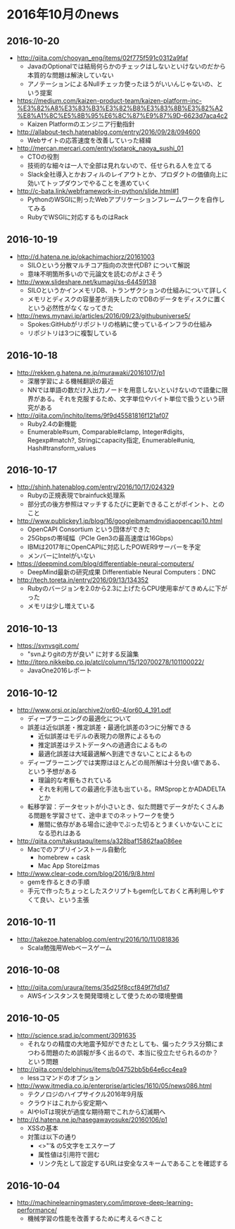 # 2016年10月のnews

## 2016-10-20

* http://qiita.com/chooyan_eng/items/02f775f591c0312a9faf
  * JavaのOptionalでは結局何らかのチェックはしないといけないのだから本質的な問題は解決していない
  * アノテーションによるNullチェッカ使ったほうがいいんじゃないの、という提案
* https://medium.com/kaizen-product-team/kaizen-platform-inc-%E3%82%A8%E3%83%B3%E3%82%B8%E3%83%8B%E3%82%A2%E8%A1%8C%E5%8B%95%E6%8C%87%E9%87%9D-6623d7aca4c2
  * Kaizen Platformのエンジニア行動指針
* http://allabout-tech.hatenablog.com/entry/2016/09/28/094600
  * Webサイトの応答速度を改善していった経緯
* http://mercan.mercari.com/entry/sotarok_naoya_sushi_01
  * CTOの役割
  * 技術的な細々は一人で全部は見れないので、任せられる人を立てる
  * Slack全社導入とかおフィルのレイアウトとか、プロダクトの価値向上に効いてトップダウンでやることを進めていく
* http://c-bata.link/webframework-in-python/slide.html#1
  * PythonのWSGIに則ったWebアプリケーションフレームワークを自作してみる
  * RubyでWSGIに対応するものはRack


## 2016-10-19

* http://d.hatena.ne.jp/okachimachiorz/20161003
  * SILOという分散マルチコア指向の次世代DB? について解説
  * 意味不明箇所多いので元論文を読むのがよさそう
* http://www.slideshare.net/kumagi/ss-64459138
  * SILOというかインメモリDB、トランザクションの仕組みについて詳しく
  * メモリとディスクの容量差が消失したのでDBのデータをディスクに置くという必然性がなくなってきた
* http://news.mynavi.jp/articles/2016/09/23/githubuniverse5/
  * Spokes:GitHubがリポジトリの格納に使っているインフラの仕組み
  * リポジトリは3つに複製している


## 2016-10-18

* http://rekken.g.hatena.ne.jp/murawaki/20161017/p1
  * 深層学習による機械翻訳の最近
  * NNでは単語の数だけ入出力ノードを用意しないといけないので語彙に限界がある。それを克服するため、文字単位やバイト単位で扱うという研究がある
* http://qiita.com/jnchito/items/9f9d45581816f121af07
  * Ruby2.4の新機能
  * Enumerable#sum, Comparable#clamp, Integer#digits, Regexp#match?, Stringにcapacity指定, Enumerable#uniq, Hash#transform_values


## 2016-10-17

* http://shinh.hatenablog.com/entry/2016/10/17/024329
  * Rubyの正規表現でbrainfuck処理系
  * 部分式の後方参照はマッチするたびに更新できることがポイント、とのこと
* http://www.publickey1.jp/blog/16/googleibmamdnvidiaopencapi10.html
  * OpenCAPI Consortium という団体ができた
  * 25Gbpsの帯域幅（PCIe Gen3の最高速度は16Gbps）
  * IBMは2017年にOpenCAPIに対応したPOWER9サーバーを予定
  * メンバーにIntelがいない
* https://deepmind.com/blog/differentiable-neural-computers/
  * DeepMind最新の研究成果 Differentiable Neural Computers：DNC
* http://tech.toreta.in/entry/2016/09/13/134352
  * Rubyのバージョンを2.0から2.3に上げたらCPU使用率がてきめんに下がった
  * メモリは少し増えている


## 2016-10-13

* https://svnvsgit.com/
  * "svnよりgitの方が良い" に対する反論集
* http://itpro.nikkeibp.co.jp/atcl/column/15/120700278/101100022/
  * JavaOne2016レポート


## 2016-10-12

* http://www.orsj.or.jp/archive2/or60-4/or60_4_191.pdf
  * ディープラーニングの最適化について
  * 誤差は近似誤差・推定誤差・最適化誤差の3つに分解できる
    * 近似誤差はモデルの表現力の限界によるもの
    * 推定誤差はテストデータへの過適合によるもの
    * 最適化誤差は大域最適解へ到達できないことによるもの
  * ディープラーニングでは実際はほとんどの局所解は十分良い値である、という予想がある
    * 理論的な考察もされている
    * それを利用しての最適化手法も出ている。RMSpropとかADADELTAとか
  * 転移学習：データセットが小さいとき、似た問題でデータがたくさんある問題を学習させて、途中までのネットワークを使う
    * 層間に依存がある場合に途中でぶった切るとうまくいかないことになる恐れはある
* http://qiita.com/takustaqu/items/a328baf15862faa086ee
  * Macでのアプリインストール自動化
    * homebrew + cask
    * Mac App Storeはmas
* http://www.clear-code.com/blog/2016/9/8.html
  * gemを作るときの手順
  * 手元で作ったちょっとしたスクリプトもgem化しておくと再利用しやすくて良い、という主張


## 2016-10-11

* http://takezoe.hatenablog.com/entry/2016/10/11/081836
  * Scala勉強用Webベースゲーム


## 2016-10-08

* http://qiita.com/uraura/items/35d25f8ccf849f7fd1d7
  * AWSインスタンスを開発環境として使うための環境整備


## 2016-10-05

* http://science.srad.jp/comment/3091635
  * それなりの精度の大地震予知ができたとしても、偏ったクラス分類にまつわる問題のため誤報が多く出るので、本当に役立たせられるのか？　という問題
* http://qiita.com/delphinus/items/b04752bb5b64e6cc4ea9
  * lessコマンドのオプション
* http://www.itmedia.co.jp/enterprise/articles/1610/05/news086.html
  * テクノロジのハイプサイクル2016年9月版
  * クラウドはこれから安定期へ
  * AIやIoTは現状が過度な期待期でこれから幻滅期へ
* http://d.hatena.ne.jp/hasegawayosuke/20160106/p1
  * XSSの基本
  * 対策は以下の通り
    * <>"'& の5文字をエスケープ
    * 属性値は引用符で囲む
    * リンク先として設定するURLは安全なスキームであることを確認する


## 2016-10-04

* http://machinelearningmastery.com/improve-deep-learning-performance/
  * 機械学習の性能を改善するために考えるべきこと



